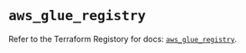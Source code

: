 # `aws_glue_registry`

Refer to the Terraform Registory for docs: [`aws_glue_registry`](https://registry.terraform.io/providers/hashicorp/aws/5.10.0/docs/resources/glue_registry).

